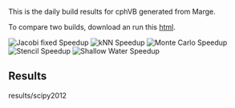This is the daily build results for cphVB generated from Marge.

To compare two builds, download an run this [html](https://bitbucket.org/cphvb/cphvbbuildgraphs/raw/master/compare.html).

![Jacobi fixed Speedup](https://bitbucket.org/cphvb/cphvbbuildgraphs/raw/master/jacobi%20fixed_speedup.png)
![kNN Speedup](https://bitbucket.org/cphvb/cphvbbuildgraphs/raw/master/knn_speedup.png)
![Monte Carlo Speedup](https://bitbucket.org/cphvb/cphvbbuildgraphs/raw/master/monte%20carlo_speedup.png)
![Stencil Speedup](https://bitbucket.org/cphvb/cphvbbuildgraphs/raw/master/stencil%20synth_speedup.png)
![Shallow Water Speedup](https://bitbucket.org/cphvb/cphvbbuildgraphs/raw/master/shallow%20water_speedup.png)

Results
-------

results/scipy2012

